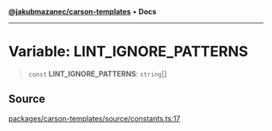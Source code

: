 [**@jakubmazanec/carson-templates**](../README.md) • **Docs**

---

# Variable: LINT_IGNORE_PATTERNS

> `const` **LINT_IGNORE_PATTERNS**: `string`[]

## Source

[packages/carson-templates/source/constants.ts:17](https://github.com/jakubmazanec/js-tools/blob/45932621a19c677851f8bf60e4a28d217617972b/packages/carson-templates/source/constants.ts#L17)
